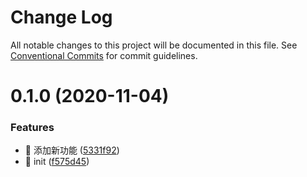 # Change Log

All notable changes to this project will be documented in this file.
See [Conventional Commits](https://conventionalcommits.org) for commit guidelines.

# 0.1.0 (2020-11-04)


### Features

* 🎸 添加新功能 ([5331f92](https://github.com/Genluo/generator-template/commit/5331f92b8b82cca4e6d29bed15e0c55ea94879f4))
* 🎸 init ([f575d45](https://github.com/Genluo/generator-template/commit/f575d45414fb39d8e57c054c62f7717e1bb450e7))
